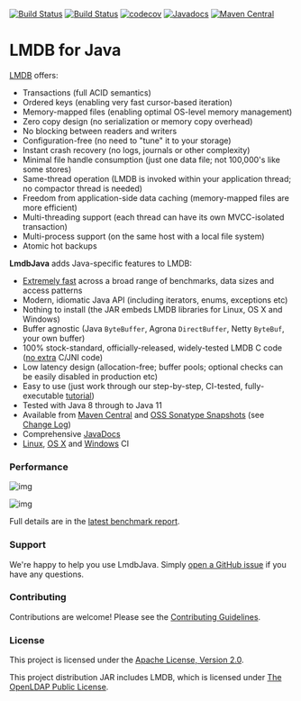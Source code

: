 [![Build Status](https://travis-ci.org/lmdbjava/lmdbjava.svg?branch=master)](https://travis-ci.org/lmdbjava/lmdbjava)
[![Build Status](https://ci.appveyor.com/api/projects/status/0w4yb9ybx22g2pwp?svg=true)](https://ci.appveyor.com/project/benalexau/lmdbjava)
[![codecov](https://codecov.io/gh/lmdbjava/lmdbjava/branch/master/graph/badge.svg)](https://codecov.io/gh/lmdbjava/lmdbjava)
[![Javadocs](http://www.javadoc.io/badge/org.lmdbjava/lmdbjava.svg?color=blue)](http://www.javadoc.io/doc/org.lmdbjava/lmdbjava)
[![Maven Central](https://img.shields.io/maven-central/v/org.lmdbjava/lmdbjava.svg?maxAge=3600)](http://search.maven.org/#search%7Cga%7C1%7Cg%3A%22org.lmdbjava%22%20AND%20a%3A%22lmdbjava%22)

# LMDB for Java

[LMDB](http://symas.com/mdb/) offers:

* Transactions (full ACID semantics)
* Ordered keys (enabling very fast cursor-based iteration)
* Memory-mapped files (enabling optimal OS-level memory management)
* Zero copy design (no serialization or memory copy overhead)
* No blocking between readers and writers
* Configuration-free (no need to "tune" it to your storage)
* Instant crash recovery (no logs, journals or other complexity)
* Minimal file handle consumption (just one data file; not 100,000's like some stores)
* Same-thread operation (LMDB is invoked within your application thread; no compactor thread is needed)
* Freedom from application-side data caching (memory-mapped files are more efficient)
* Multi-threading support (each thread can have its own MVCC-isolated transaction)
* Multi-process support (on the same host with a local file system)
* Atomic hot backups

**LmdbJava** adds Java-specific features to LMDB:

* [Extremely fast](https://github.com/lmdbjava/benchmarks/blob/master/results/20160710/README.md) across a broad range of benchmarks, data sizes and access patterns
* Modern, idiomatic Java API (including iterators, enums, exceptions etc)
* Nothing to install (the JAR embeds LMDB libraries for Linux, OS X and Windows)
* Buffer agnostic (Java `ByteBuffer`, Agrona `DirectBuffer`, Netty `ByteBuf`, your own buffer)
* 100% stock-standard, officially-released, widely-tested LMDB C code ([no extra](https://github.com/lmdbjava/native) C/JNI code)
* Low latency design (allocation-free; buffer pools; optional checks can be easily disabled in production etc)
* Easy to use (just work through our step-by-step, CI-tested, fully-executable [tutorial](https://github.com/lmdbjava/lmdbjava/tree/master/src/test/java/org/lmdbjava/TutorialTest.java))
* Tested with Java 8 through to Java 11
* Available from [Maven Central](http://search.maven.org/#search%7Cga%7C1%7Cg%3A%22org.lmdbjava%22%20AND%20a%3A%22lmdbjava%22) and [OSS Sonatype Snapshots](https://oss.sonatype.org/content/repositories/snapshots/org/lmdbjava/lmdbjava) (see [Change Log](https://github.com/lmdbjava/lmdbjava/wiki/Change-Log))
* Comprehensive [JavaDocs](http://www.javadoc.io/doc/org.lmdbjava/lmdbjava)
* [Linux](https://travis-ci.org/lmdbjava/lmdbjava), [OS X](https://travis-ci.org/lmdbjava/lmdbjava) and [Windows](https://ci.appveyor.com/project/benalexau/lmdbjava) CI

### Performance

![img](https://raw.githubusercontent.com/lmdbjava/benchmarks/master/results/20160710/4-intKey-seq-summary.png)

![img](https://raw.githubusercontent.com/lmdbjava/benchmarks/master/results/20160710/4-intKey-rnd-summary.png)

Full details are in the [latest benchmark report](https://github.com/lmdbjava/benchmarks/blob/master/results/20160710/README.md).

### Support

We're happy to help you use LmdbJava. Simply
[open a GitHub issue](https://github.com/lmdbjava/lmdbjava/issues) if you have
any questions.

### Contributing

Contributions are welcome! Please see the [Contributing Guidelines](CONTRIBUTING.md).

### License

This project is licensed under the
[Apache License, Version 2.0](http://www.apache.org/licenses/LICENSE-2.0.html).

This project distribution JAR includes LMDB, which is licensed under
[The OpenLDAP Public License](http://www.openldap.org/software/release/license.html).

